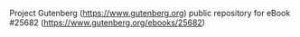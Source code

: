 Project Gutenberg (https://www.gutenberg.org) public repository for eBook #25682 (https://www.gutenberg.org/ebooks/25682)
